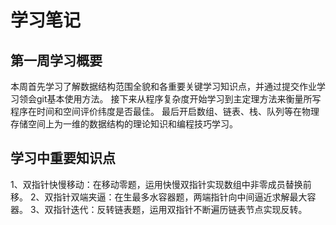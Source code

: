 # 学习笔记 
## 第一周学习概要
本周首先学习了解数据结构范围全貌和各重要关键学习知识点，并通过提交作业学习领会git基本使用方法。 
接下来从程序复杂度开始学习到主定理方法来衡量所写程序在时间和空间评价纬度是否最佳。 
最后开启数组、链表、栈、队列等在物理存储空间上为一维的数据结构的理论知识和编程技巧学习。 
## 学习中重要知识点
1、双指针快慢移动：在移动零题，运用快慢双指针实现数组中非零成员替换前移。 
2、双指针双端夹逼：在生最多水容器题，两端指针向中间逼近求解最大容器。 
3、双指针迭代：反转链表题，运用双指针不断遍历链表节点实现反转。